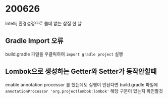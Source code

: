 # 200626

Intellij 환경설정으로 쓸데 없는 삽질 한 날

## Gradle Import 오류

build.gradle 파일을 우클릭하여 `import gradle project` 실행

## Lombok으로 생성하는 Getter와 Setter가 동작안할때

enable annotation processor 를 했는데도 실행이 안된다면 build.gradle 파일에 `annotationProcessor 'org.projectlombok:lombok'` 해당 구문이 있는지 확인할것